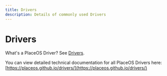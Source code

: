 ```yaml
---
title: Drivers
description: Details of commonly used Drivers
---
```


# Drivers

What's a PlaceOS Driver? See [Drivers](../../overview/key-concepts/drivers.md).

You can view detailed technical documentation for all PlaceOS Drivers here: [https://placeos.github.io/drivers/](https://placeos.github.io/drivers/)
